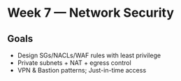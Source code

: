 # Week 7 — Network Security

## Goals
- Design SGs/NACLs/WAF rules with least privilege
- Private subnets + NAT + egress control
- VPN & Bastion patterns; Just-in-time access